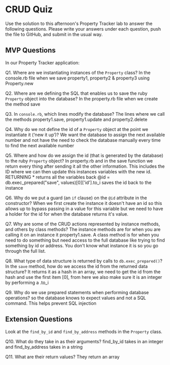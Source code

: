 # CRUD Quiz

Use the solution to this afternoon's Property Tracker lab to answer the following questions. Please write your answers under each question, push the file to GitHub, and submit in the usual way.

## MVP Questions

In our Property Tracker application:

Q1. Where are we instantiating instances of the `Property` class?
In the console.rb file when we save property1, property2 & property3 using Property.new

Q2. Where are we defining the SQL that enables us to save the ruby `Property` object into the database?
In the property.rb file when we create the method save

Q3. In `console.rb`, which lines modify the database?
The lines where we call the methods property1.save, property1.update and property2.delete

Q4. Why do we not define the id of a `Property` object at the point we instantiate it (‘new it up’)?
We want the database to assign the next available number and not have the need to check the database manually every time to
 find the next available number

Q5. Where and how do we assign the id (that is generated by the database) to the ruby `Property` object?
In property.rb and in the save function we return every thing after sending it all the other information.  This includes the ID
where we can then update this instances variables with the new id.  
RETURNING * returns all the variables back
@id = db.exec_prepared("save", values)[0]['id'].to_i saves the id back to the instance


Q6. Why do we put a guard (an `if` clause) on the `@id` attribute in the constructor?
When we first create the instance it doesn't have an id so this allows up to bypass passing in a value for this variable but we need to have a holder for the id for when the database returns it's value.

Q7. Why are some of the CRUD actions represented by instance methods, and others by class methods?
The instance methods are for when you are calling it on an instance it property1.save.  A class method is for when you need
to do something but need access to the full database like trying to find something by id or address.  You don't know what instance it is so you go through the full list.

Q8. What type of data structure is returned by calls to `db.exec_prepared()`? In the `save` method, how do we access the id from the returned data structure?
It returns it as a hash in an array, we need to get the id from the hash and use the first item [0], from here we also
make sure it is an integer by performing a .to_i

Q9. Why do we use prepared statements when performing database operations?
so the database knows to expect values and not a SQL command.  This helps prevent SQL injection

## Extension Questions

Look at the `find_by_id` and `find_by_address` methods in the `Property` class.

Q10. What do they take in as their arguments?
find_by_id takes in an integer and find_by_address takes in a string

Q11. What are their return values?
They return an array
